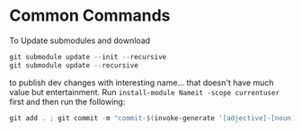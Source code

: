 # Common Commands

To Update submodules and download

```powershell
git submodule update --init --recursive
git submodule update --recursive
```

to publish dev changes with interesting name... that doesn't have much value but entertainment. Run `install-module Nameit -scope currentuser` first and then run the following:
```powershell
git add . ; git commit -m "commit-$(invoke-generate '[adjective]-[noun]')"; git push
```